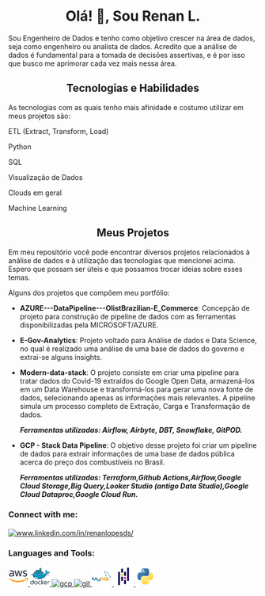 <h1 align="center">Olá! 👋, Sou Renan L.</h1>
Sou Engenheiro de Dados e tenho como objetivo crescer na área de dados, seja como engenheiro ou analista de dados. Acredito que a análise de dados é fundamental para a tomada de decisões assertivas, e é por isso que busco me aprimorar cada vez mais nessa área.

<h2 align="center">Tecnologias e Habilidades</h2>
As tecnologias com as quais tenho mais afinidade e costumo utilizar em meus projetos são:




ETL (Extract, Transform, Load)

Python

SQL

Visualização de Dados

Clouds em geral

Machine Learning




<h2 align="center">Meus Projetos</h2>
Em meu repositório você pode encontrar diversos projetos relacionados à análise de dados e à utilização das tecnologias que mencionei acima. Espero que possam ser úteis e que possamos trocar ideias sobre esses temas.


Alguns dos projetos que compõem meu portfólio:

- **AZURE---DataPipeline---OlistBrazilian-E_Commerce**: Concepção de projeto para construção de pipeline de dados com as ferramentas disponibilizadas pela MICROSOFT/AZURE. 


- **E-Gov-Analytics**: Projeto voltado para Análise de dados e Data Science, no qual é realizado uma análise de uma base de dados do governo e extrai-se alguns insights.
- **Modern-data-stack**: O projeto consiste em criar uma pipeline para tratar dados do Covid-19 extraídos do Google Open Data, armazená-los em um Data Warehouse e transformá-los para gerar uma nova fonte de dados, selecionando apenas as informações mais relevantes. A pipeline simula um processo completo de Extração, Carga e Transformação de dados.

  ***Ferramentas utilizadas: Airflow, Airbyte, DBT, Snowflake, GitPOD.***
- **GCP - Stack Data Pipeline**: O objetivo desse projeto foi criar um pipeline de dados para extrair informações de uma base de dados pública acerca do preço dos combustíveis no Brasil.

  ***Ferramentas utilizadas: Terraform,Github Actions,Airflow,Google Cloud Storage,Big Query,Looker Studio (antigo Data Studio),Google Cloud Dataproc,Google Cloud Run.***

<h3 align="left">Connect with me:</h3>
<p align="left">
<a href="https://linkedin.com/in/renanlopesds/" target="blank"><img align="center" src="https://raw.githubusercontent.com/rahuldkjain/github-profile-readme-generator/master/src/images/icons/Social/linked-in-alt.svg" alt="www.linkedin.com/in/renanlopesds/" height="30" width="40" /></a>
</p>

<h3 align="left">Languages and Tools:</h3>
<p align="left"> <a href="https://aws.amazon.com" target="_blank" rel="noreferrer"> <img src="https://raw.githubusercontent.com/devicons/devicon/master/icons/amazonwebservices/amazonwebservices-original-wordmark.svg" alt="aws" width="40" height="40"/> </a> <a href="https://www.docker.com/" target="_blank" rel="noreferrer"> <img src="https://raw.githubusercontent.com/devicons/devicon/master/icons/docker/docker-original-wordmark.svg" alt="docker" width="40" height="40"/> </a> <a href="https://cloud.google.com" target="_blank" rel="noreferrer"> <img src="https://www.vectorlogo.zone/logos/google_cloud/google_cloud-icon.svg" alt="gcp" width="40" height="40"/> </a> <a href="https://git-scm.com/" target="_blank" rel="noreferrer"> <img src="https://www.vectorlogo.zone/logos/git-scm/git-scm-icon.svg" alt="git" width="40" height="40"/> </a> <a href="https://www.mysql.com/" target="_blank" rel="noreferrer"> <img src="https://raw.githubusercontent.com/devicons/devicon/master/icons/mysql/mysql-original-wordmark.svg" alt="mysql" width="40" height="40"/> </a> <a href="https://pandas.pydata.org/" target="_blank" rel="noreferrer"> <img src="https://raw.githubusercontent.com/devicons/devicon/2ae2a900d2f041da66e950e4d48052658d850630/icons/pandas/pandas-original.svg" alt="pandas" width="40" height="40"/> </a> <a href="https://www.python.org" target="_blank" rel="noreferrer"> <img src="https://raw.githubusercontent.com/devicons/devicon/master/icons/python/python-original.svg" alt="python" width="40" height="40"/> </a> </p>
